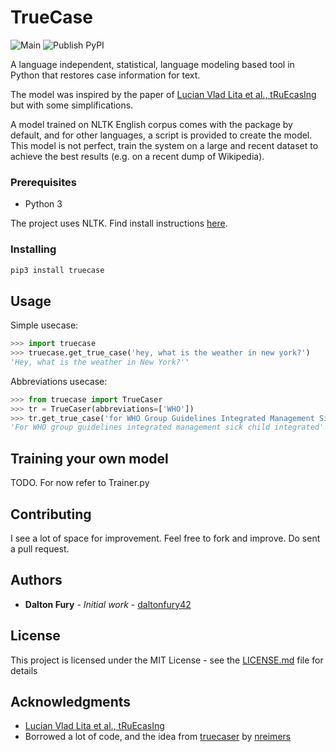 # TrueCase


![Main](https://github.com/daltonfury42/truecase/workflows/Main/badge.svg) ![Publish PyPI](https://github.com/daltonfury42/truecase/workflows/Publish%20Python%20distributions%20to%20PyPI/badge.svg)

A language independent, statistical, language modeling
based tool in Python that restores case information for text.

The model was inspired by the paper of [Lucian Vlad Lita  et al., tRuEcasIng](https://www.cs.cmu.edu/~llita/papers/lita.truecasing-acl2003.pdf) but with some simplifications.


A model trained on NLTK English corpus comes with the package by default, 
and for other languages, a script is provided to create the model. This model is 
not perfect, train the system on a large and recent dataset to achieve 
the best results (e.g. on a recent dump of Wikipedia).

### Prerequisites

- Python 3

The project uses NLTK. Find install instructions [here](https://www.nltk.org/install.html).

### Installing

```bash
pip3 install truecase
```

## Usage

Simple usecase:

```python
>>> import truecase
>>> truecase.get_true_case('hey, what is the weather in new york?')
'Hey, what is the weather in New York?''
```

Abbreviations usecase:

```python
>>> from truecase import TrueCaser
>>> tr = TrueCaser(abbreviations=['WHO'])
>>> tr.get_true_case('for WHO Group Guidelines Integrated Management Sick Child Integrated')
'For WHO group guidelines integrated management sick child integrated'
```

## Training your own model

TODO. For now refer to Trainer.py

## Contributing

I see a lot of space for improvement. Feel free to fork and improve. Do sent a pull request.

## Authors

* **Dalton Fury** - *Initial work* - [daltonfury42](https://github.com/daltonfury42)

## License

This project is licensed under the MIT License - see the [LICENSE.md](LICENSE) file for details

## Acknowledgments

* [Lucian Vlad Lita  et al., tRuEcasIng](https://www.cs.cmu.edu/~llita/papers/lita.truecasing-acl2003.pdf)
* Borrowed a lot of code, and the idea from [truecaser](https://github.com/nreimers/truecaser/blob/master/README.md) by [nreimers](https://github.com/nreimers)
